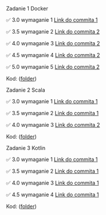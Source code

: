 Zadanie 1 Docker

✅ 3.0 wymaganie 1 [Link do commita 1](https://github.com/BStchw/ebiznes_2025/commit/10a9073aca4795b69f52fdd89bbd92e00da31147)

✅ 3.5 wymaganie 2 [Link do commita 2](https://github.com/BStchw/ebiznes_2025/commit/1fda2665613aa0a2870cb441c8d78eccff41a280)

✅ 4.0 wymaganie 3 [Link do commita 2](https://github.com/BStchw/ebiznes_2025/commit/1fda2665613aa0a2870cb441c8d78eccff41a280)

✅ 4.5 wymaganie 4 [Link do commita 2](https://github.com/BStchw/ebiznes_2025/commit/1fda2665613aa0a2870cb441c8d78eccff41a280)

✅ 5.0 wymaganie 5 [Link do commita 2](https://github.com/BStchw/ebiznes_2025/commit/1fda2665613aa0a2870cb441c8d78eccff41a280)

Kod: ([folder](https://github.com/BStchw/ebiznes_2025/tree/main/Projekt1))

Zadanie 2 Scala

✅ 3.0 wymaganie 1 [Link do commita 1](https://github.com/BStchw/ebiznes_2025/commit/ca56fa4d10182081067d143ac45a02bb4a3bc227)

✅ 3.5 wymaganie 2 [Link do commita 1](https://github.com/BStchw/ebiznes_2025/commit/0b9ab58e0d1994678ce0d31562bf5b80727d37c7)

✅ 4.0 wymaganie 3 [Link do commita 2](https://github.com/BStchw/ebiznes_2025/commit/150dcba5f6f6bee18692f7fdf7ed3f5053a8b109)



Kod: ([folder](https://github.com/BStchw/ebiznes_2025/tree/main/Projekt2))

Zadanie 3 Kotlin

✅ 3.0 wymaganie 1 [Link do commita 1](https://github.com/BStchw/ebiznes_2025/commit/1121d027f78d3f66705f3d52a7e3f4c798079789)

✅ 3.5 wymaganie 2 [Link do commita 1](https://github.com/BStchw/ebiznes_2025/commit/1121d027f78d3f66705f3d52a7e3f4c798079789)

✅ 4.0 wymaganie 3 [Link do commita 1](https://github.com/BStchw/ebiznes_2025/commit/1121d027f78d3f66705f3d52a7e3f4c798079789)

✅ 4.5 wymaganie 4 [Link do commita 1](https://github.com/BStchw/ebiznes_2025/commit/1121d027f78d3f66705f3d52a7e3f4c798079789)

Kod: ([folder](https://github.com/BStchw/ebiznes_2025/tree/main/Projekt3))
